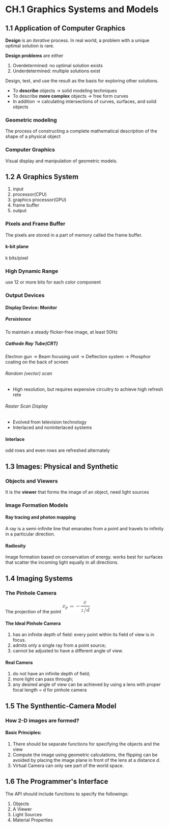 # CH.1 Graphics Systems and Models

## 1.1 Application of Computer Graphics
**Design** is an *iterative* process.
In real world, a problem with a unique optimal solution is rare.

**Design problems** are either
1. Overdetermined: no optimal solution exists
2. Underdetermined: multiple solutions exist

Design, test, and use the result as the basis for exploring other solutions.

- To **describe** objects -> solid modeling techniques
- To describe **more complex** objects -> free form curves
- In addition -> calculating intersections of curves, surfaces, and solid objects

### Geometric modeling
The process of constructing a complete mathematical description of the shape of a physical object

### Computer Graphics
Visual display and manipulation of geometric models.

## 1.2 A Graphics System
1. input
2. processor(CPU)
3. graphics processor(GPU)
4. frame buffer
5. output

### Pixels and Frame Buffer
The pixels are stored in a part of memory called the frame buffer.

#### k-bit plane
k bits/pixel

### High Dynamic Range
use 12 or more bits for each color component

### Output Devices

#### Display Device: Monitor

##### Persistence
To maintain a steady flicker-free image, at least 50Hz

##### Cathode Ray Tube(CRT)
Electron gun -> Beam focusing unit -> Deflection system -> Phosphor coating on the back of screen

###### Random (vector) scan
- High resolution, but requires expensive circuitry to achieve high refresh rete

###### Raster Scan Display
- Evolved from television technology
- Interlaced and noninterlaced systems

#### Interlace
odd rows and even rows are refreshed alternately

## 1.3 Images: Physical and Synthetic

### Objects and Viewers
It is the **viewer** that forms the image of an object, need light sources

### Image Formation Models

#### Ray tracing and photon mapping
A ray is a semi-infinite line that emanates from a point and travels to infinity in a particular direction.

#### Radiosity
Image formation based on conservation of energy. works best for surfaces that scatter the incoming light equally in all directions.

## 1.4 Imaging Systems

### The Pinhole Camera
The projection of the point
![projection of the point, x](./image_projection.gif)

#### The Ideal Pinhole Camera
1. has an infinite depth of field: every point within its field of view is in focus.
2. admits only a single ray from a point source;
3. cannot be adjusted to have a different angle of view.

#### Real Camera
1. do not have an infinite depth of field;
2. more light can pass through;
3. any desired angle of view can be achieved by using a lens with proper focal length = d for pinhole camera

## 1.5 The Synthentic-Camera Model

### How 2-D images are formed?

#### Basic Principles:
1. There should be separate functions for specifying the objects and the view
2. Compute the image using geometric calculations, the flipping can be avoided by placing the image plane in front of the lens at a distance *d*.
3. Virtual Camera can only see part of the world space.

## 1.6 The Programmer's Interface
The API should include functions to specify the followings:

1. Objects
2. A Viewer
3. Light Sources
4. Material Properties
